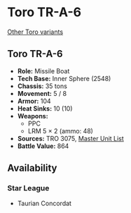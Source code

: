 # Toro TR-A-6

[Other Toro variants](../toro.md)

## Toro TR-A-6
- **Role:** Missile Boat
- **Tech Base:** Inner Sphere (2548)
- **Chassis:** 35 tons
- **Movement:** 5 / 8
- **Armor:** 104
- **Heat Sinks:** 10 (10)
- **Weapons:**
  - PPC
  - LRM 5 × 2 (ammo: 48)
- **Sources:** TRO 3075, [Master Unit List](http://masterunitlist.info/Unit/Details/3277/toro-tr-a-6)
- **Battle Value:** 864

## Availability

### Star League
- Taurian Concordat

